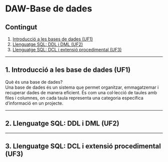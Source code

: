 # DAW-Base de dades

## Contingut
  1. [Introducció a les bases de dades (UF1)](#1.Introducció-a-les-base-de-dades-(UF1))
  2. [Llenguatge SQL: DDL i DML (UF2)](#2.-Llenguatge-SQL:-DDL-i-DML-(UF2))
  3. [Llenguatge SQL: DCL i extensió procedimental (UF3)](#3.-Llenguatge-SQL-:-DCL-i-extensió-procedimental-(UF3))

***

## 1. Introducció a les base de dades (UF1)
  Què és una base de dades? <br>
  Una base de dades és un sistema que permet organitzar, emmagatzemar i recuperar dades de manera eficient. És com una col·lecció de taules amb files i columnes, on cada taula representa una categoria específica d’informació en un projecte. <br>

***

## 2. Llenguatge SQL: DDL i DML (UF2)

***

## 3. Llenguatge SQL: DCL i extensió procedimental (UF3)
